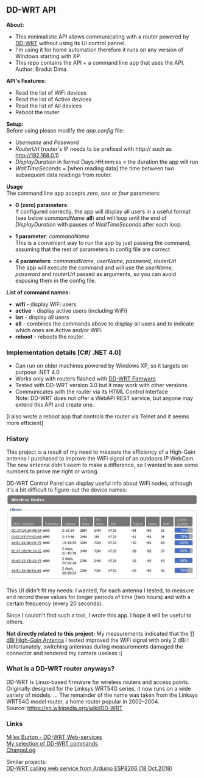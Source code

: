 ## DD-WRT API 

**About:**  
 - This minimalistic API allows communicating with a router powered by [DD-WRT](https://dd-wrt.com/) without using its UI control pannel.
 - I'm using it for home automation therefore it runs on any version of Windows starting with XP.    
 - This repo contains the API + a command line app that uses the API.   
 Author: Bradut Dima

**API's Features:**
 - Read the list of WiFi devices
 - Read the list of Active devices
 - Read the list of All devices
 - Reboot the router

**Setup:**  
Before using please modify the *app.config* file:
 - *Username* and *Password* 
 - *RouterUrl*  (router's IP needs to be prefixed with http:// such as http://192.168.0.1)
 - *DisplayDuration* in format Days.HH:mm:ss = the duration the app will run
 - *WaitTimeSeconds* = [when reading data] the time between two subsequent data readings from router.

**Usage**  
The command line app accepts *zero*, *one* or *four* parameters:
  -  **0 (zero) parameters**:   
     If configured correctly, the app will display all users in a useful format (see below *commandName* **all**) and will loop
 until the end of *DisplayDuration* with pauses of *WaitTimeSeconds* after each loop.

-  **1 parameter**: *commandName*  
This is a convenient way to run the app by just passing the command, assuming that the rest of parameters in config file are correct
  
-  **4 parameters**: *commandName,  userName, password, routerUrl*  
   The app will execute the command and will use the *userName, password* and *routerUrl* passed as arguments, so you can avoid exposing them in the config file.

**List of command names:**        
   * **wifi**   - display WiFi users
   * **active** - display active users (including WiFi)
   * **lan**    - display all users
   * **all**    - combines the commands above to display all users and to indicate which ones are Active and/or WiFi
   * **reboot** - reboots the router.



### Implementation details [C#/ .NET 4.0]
 - Can run on older machines powered by Windows XP, so it targets on purpose .NET 4.0  
 - Works only with routers flashed with [DD-WRT Firmware](https://wiki.dd-wrt.com/wiki/index.php/Installation)  
 - Tested with DD-WRT version 3.0 but it may work with other versions.  
 - Communicates with the router via its HTML Control Interface   
   Note: DD-WRT does not offer a WebAPI REST service, but anyone may extend this API and create one.    
 
[I also wrote a reboot app that controls the router via Telnet and it seems more efficient]   



### History
This project is a result of my need to measure the efficiency of a High-Gain antenna I purchased to improve the WiFi signal of an outdoors IP WebCam.  
The new antenna didn't seem to make a difference, so I wanted to see some numbers to prove me right or wrong.

DD-WRT Control Panel can display useful info about WiFi nodes, although it's a bit difficult to figure-out the device names:   
![DD-WRT UI - Wireless Nodes ](DD-WRT_API/Docs/WiFi_Nodes.jpg)

This UI didn't fit my needs: I wanted, for each antenna I tested, 
to measure and *record* these values 
for longer periods of time (two hours) 
and with a certain frequency (every 20 seconds).

Since I couldn't find such a tool, I wrote this app. I hope it will be useful to others.

**Not directly related to this project:**
My measurements indicated that the <ins>11 dBi High-Gain Antenna</ins> I tested improved the WiFi signal with only 2 dBi !   
Unfortunately, switching antennas during measurements damaged the connector and rendered my camera useless :(

### What is a DD-WRT router anyways?
DD-WRT is Linux-based firmware for wireless routers and access points. Originally designed for the Linksys WRT54G series, it now runs on a wide variety of models. ... The remainder of the name was taken from the Linksys WRT54G model router, a home router popular in 2002–2004.   
Source: https://en.wikipedia.org/wiki/DD-WRT


### Links
 [Miles Burton - DD-WRT Web-services](https://www.milesburton.com/index.php?title=DD-WRT_Web-services&oldid=1500)   
 [My selection of DD-WRT commands](DD-WRT_API/Docs/DD-WRT_Commands.txt)   
 [ChangeLog](DD-WRT_API/Docs/ChangeLog.txt)



Similar projects:  
[DD-WRT calling web service from Arduino ESP8266 (18 Oct.2018)](https://superuser.com/questions/988465/dd-wrt-calling-web-service-from-arduino-esp8266)





   
